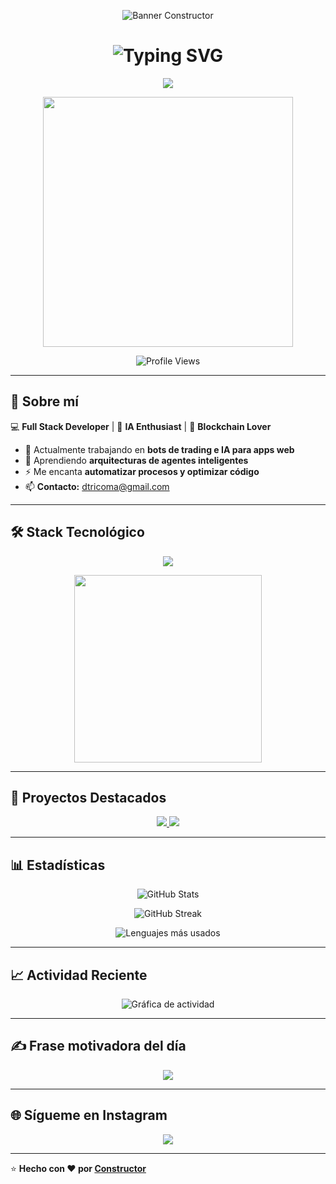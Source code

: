 <!-- Banner principal personalizado -->
<p align="center">
  <img src="https://via.placeholder.com/900x200?text=Bienvenido+a+mi+Perfil+de+GitHub" alt="Banner Constructor" />
</p>

<!-- Animación de título -->
<h1 align="center">
  <img src="https://readme-typing-svg.herokuapp.com?font=Fira+Code&weight=700&size=30&pause=1000&color=00F7FF&center=true&vCenter=true&width=600&lines=Hola,+soy+Constructor+%F0%9F%91%8B;Full+Stack+Developer;Apasionado+por+la+IA+%F0%9F%A4%96;Automatizando+el+mundo!" alt="Typing SVG" />
</h1>

<!-- Badge de Open to Work -->
<p align="center">
  <img src="https://img.shields.io/badge/Open%20to%20Work-%E2%9C%94-green?style=for-the-badge" />
</p>

<!-- GIF animado -->
<p align="center">
  <img src="https://media.giphy.com/media/qgQUggAC3Pfv687qPC/giphy.gif" width="400" />
</p>

<!-- Contador de visitas -->
<p align="center">
  <img src="https://komarev.com/ghpvc/?username=tricoma035&label=Profile%20views&color=00F7FF&style=flat" alt="Profile Views" />
</p>

---

## 🚀 **Sobre mí**
💻 **Full Stack Developer** | 🤖 **IA Enthusiast** | 🔗 **Blockchain Lover**  
- 🔭 Actualmente trabajando en **bots de trading e IA para apps web**
- 🌱 Aprendiendo **arquitecturas de agentes inteligentes**
- ⚡ Me encanta **automatizar procesos y optimizar código**  
- 📫 **Contacto:** dtricoma@gmail.com  

---

## 🛠 **Stack Tecnológico**
<p align="center">
  <img src="https://skillicons.dev/icons?i=html,css,js,react,nodejs,tailwind,python,git,docker,linux" />
</p>

<!-- GIF del stack -->
<p align="center">
  <img src="https://media.giphy.com/media/kH1DBkPNyZPOk0BxrM/giphy.gif" width="300" />
</p>

---

## 🌟 **Proyectos Destacados**
<p align="center">
  <a href="https://github.com/tricoma035/Proyecto-1">
    <img src="https://github-readme-stats.vercel.app/api/pin/?username=tricoma035&repo=Proyecto-1&theme=radical" />
  </a>
  <a href="https://github.com/tricoma035/Proyecto-2">
    <img src="https://github-readme-stats.vercel.app/api/pin/?username=tricoma035&repo=Proyecto-2&theme=radical" />
  </a>
</p>

---

## 📊 **Estadísticas**
<p align="center">
  <img src="https://github-readme-stats.vercel.app/api?username=tricoma035&show_icons=true&theme=radical" alt="GitHub Stats" />
</p>

<p align="center">
  <img src="https://github-readme-streak-stats.herokuapp.com/?user=tricoma035&theme=radical" alt="GitHub Streak" />
</p>

<p align="center">
  <img src="https://github-readme-stats.vercel.app/api/top-langs/?username=tricoma035&layout=compact&theme=radical" alt="Lenguajes más usados" />
</p>

---

## 📈 **Actividad Reciente**
<p align="center">
  <img src="https://github-readme-activity-graph.vercel.app/graph?username=tricoma035&bg_color=0D1117&color=00F7FF&line=FF007F&point=FFFFFF&area=true&hide_border=true" alt="Gráfica de actividad" />
</p>

---

## ✍ **Frase motivadora del día**
<p align="center">
  <img src="https://quotes-github-readme.vercel.app/api?type=horizontal&theme=radical" />
</p>

---

## 🌐 **Sígueme en Instagram**
<p align="center">
  <a href="https://instagram.com/tricoma035" target="_blank">
    <img src="https://img.shields.io/badge/Instagram-E4405F?style=for-the-badge&logo=instagram&logoColor=white"/>
  </a>
</p>

---

⭐ **Hecho con ❤️ por [Constructor](https://github.com/tricoma035)**

